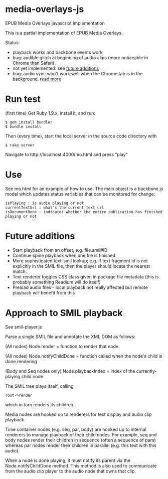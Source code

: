 media-overlays-js
=================

EPUB Media Overlays javascript implementation

This is a partial implementation of EPUB Media Overlays.  

Status: 

 * playback works and backbone events work
 * bug: audible glitch at beginning of audio clips (more noticeable in Chrome than Safari)
 * not yet implemented: see [future additions](#FutureAdditions)
 * bug: audio sync won't work well when the Chrome tab is in the background. [read more](http://stackoverflow.com/questions/8220976/timing-issues-with-playback-of-the-html5-audio-api
)

# Run test

(first time)
Get Ruby 1.9.x, install it, and run:

    $ gem install bundler
    $ bundle install

Then (every time), start the local server in the source code directory with 

    $ rake server

Navigate to http://localhost:4000/mo.html and press "play"

# Use

See mo.html for an example of how to use. The main object is a backbone.js model which updates status variables that can be monitored for change:

    isPlaying : is audio playing or not
    currentTextUrl : what's the current text url
    isDocumentDone : indicates whether the entire publication has finished playing or not

# Future additions

 * Start playback from an offset, e.g. file.smil#ID
 * Continue spine playback when one file is finished
 * More sophisticated text-smil lookup; e.g. if text fragment id is not explicitly in the SMIL file, then the player should locate the nearest match.
 * Text renderer toggles CSS class given in package file metadata (this is probably something Readium will do itself)
 * Preload audio files - local playback not really affected but remote playback will benefit from this

# Approach to SMIL playback

See smil-player.js

Parse a single SMIL file and annotate the XML DOM as follows:

(All nodes)
Node.render = function to render that node

(All nodes)
Node.notifyChildDone = function called when the node's child is done rendering

(Body and Seq nodes only)
Node.playbackIndex = index of the currently-playing child node

The SMIL tree plays itself, calling

    root->render

which in turn renders its children.

Media nodes are hooked up to renderers for text display and audio clip playback.

Time container nodes (e.g. seq, par, body) are hooked up to internal renderers to manage playback of their child nodes.  For example, seq and body nodes render their children in sequence (often a sequence of pars) whereas par nodes render their children in parallel (e.g. this text with this audio).

When a node is done playing, it must notify its parent via the Node.notifyChildDone method.  This method is also used to communicate from the audio clip player to the audio node that owns that clip.